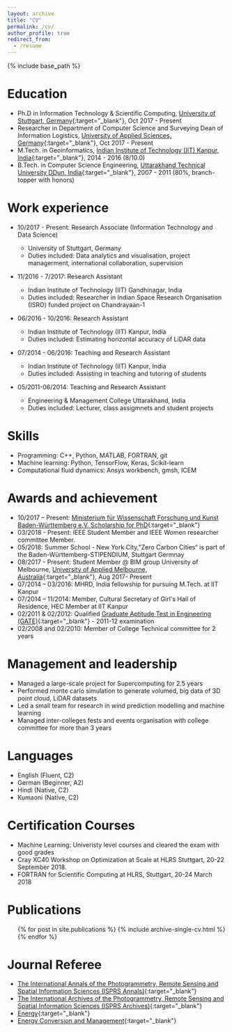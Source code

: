 ```yaml
---
layout: archive
title: "CV"
permalink: /cv/
author_profile: true
redirect_from:
  - /resume
---
```


{% include base_path %}

Education
======
* Ph.D in Information Technology & Scientific Computing, [University of Stuttgart, Germany](https://www.uni-stuttgart.de/){:target="_blank"}, Oct 2017 - Present
* Researcher in Department of Computer Science and Surveying Dean of Information Logistics, [University of Applied Sciences, Germany](https://www.hft-stuttgart.de/){:target="_blank"}, Oct 2017 - Present
* M.Tech. in Geoinformatics, [Indian Institute of Technology (IIT) Kanpur, India](http://www.iitk.ac.in/){:target="_blank"}, 2014 - 2016 (8/10.0)
* B.Tech. in Computer Science Engineering, [Uttarakhand Technical University DDun, India](http://www.uktech.ac.in/uksee/){:target="_blank"}, 2007 - 2011 (80%, branch-topper with honors)


Work experience
======
* 10/2017 - Present: Research Associate (Information Technology and Data Science)
  * University of Stuttgart, Germany
  * Duties included: Data analytics and visualisation, project managerment, international collaboration, supervision
  
* 11/2016 - 7/2017: Research Assistant
  * Indian Institute of Technology (IIT) Gandhinagar, India
  * Duties included: Researcher in Indian Space Research Organisation (ISRO) funded project on Chandrayaan-1

* 06/2016 - 10/2016: Research Assistant
  * Indian Institute of Technology (IIT) Kanpur, India
  * Duties included: Estimating horizontal accuracy of LiDAR data
  
* 07/2014 - 06/2016: Teaching and Research Assistant
  * Indian Institute of Technology (IIT) Kanpur, India
  * Duties included: Assisting in teaching and tutoring of students
  
* 05/2011-06/2014: Teaching and Research Assistant
  * Engineering & Management College Uttarakhand, India
  * Duties included: Lecturer, class assigmnets and student projects
  
  
Skills
======
* Programming: C++, Python, MATLAB, FORTRAN, git
* Machine learning: Python, TensorFlow, Keras, Scikit-learn
* Computational fluid dynamics: Ansys workbench, gmsh, ICEM


Awards and achievement
======
* 10/2017 – Present: [Ministerium für Wissenschaft Forschung und Kunst Baden-Württemberg e.V. Scholarship for PhD](https://www.windycities.de/projects/){:target="_blank"}
* 03/2018 - Present: IEEE Student Member and IEEE Women researcher committee Member.
* 05/2018: Summer School - New York City,"Zero Carbon Cities“ is part of the Baden-Württemberg-STIPENDIUM, Stuttgart Germnay
* 08/2017 - Present: Student Member @ BIM group University of Melbourne, [University of Applied Melbourne, Australia](https://www.blogs.unimelb.edu.au/bim-iag/members/){:target="_blank"}, Aug 2017- Present
* 07/2014 – 03/2016: MHRD, India fellowship for pursuing M.Tech. at IIT Kanpur
* 07/2014 – 11/2014:	Member, Cultural Secretary of Girl's Hall of Residence, HEC Member at IIT Kanpur
* 02/2011 & 02/2012: Qualified [Graduate Aptitude Test in Engineering (GATE)](https://en.wikipedia.org/wiki/Graduate_Aptitude_Test_in_Engineering){:target="_blank"} - 2011-12 examination
* 02/2008 and 02/2010: Member of College Technical committee for 2 years 


Management and leadership
======
* Managed a large-scale project for Supercomputing for 2.5 years
* Performed monte carlo simulation to generate volumed, big data of 3D point cloud, LiDAR datasets
* Led a small team for research in wind prediction modelling and machine learning
* Managed inter-colleges fests and events organisation with college committee for more than 3 years


Languages 
======
* English (Fluent, C2)
* German (Beginner, A2)
* Hindi (Native, C2)
* Kumaoni (Native, C2)


Certification Courses 
======
 * Machine Learning: Univeristy level courses and cleared the exam with good grades
 * Cray XC40 Workshop on Optimization at Scale at HLRS Stuttgart, 20-22 September 2018.
 * FORTRAN for Scientific Computing at HLRS, Stuttgart, 20-24 March 2018


Publications
======
  <ul>{% for post in site.publications %}
    {% include archive-single-cv.html %}
  {% endfor %}</ul>
  

Journal Referee 
======
* [The International Annals of the Photogrammetry, Remote Sensing and Spatial Information Sciences (ISPRS Annals)](https://aip.scitation.org/journal/phf){:target="_blank"}
* [The International Archives of the Photogrammetry, Remote Sensing and Spatial Information Sciences (ISPRS Archives)](https://www.journals.elsevier.com/international-journal-of-heat-and-mass-transfer){:target="_blank"}
* [Energy](https://www.journals.elsevier.com/energy){:target="_blank"}
* [Energy Conversion and Management](https://www.journals.elsevier.com/energy-conversion-and-management){:target="_blank"}

